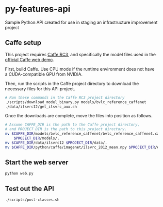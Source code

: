 # py-features-api
Sample Python API created for use in staging an infrastructure 
improvement project

## Caffe setup

This project requires [Caffe RC3][1], and specifically the model files used
in the [official Caffe web demo][2].

First, build Caffe. Use CPU mode if the runtime environment does not have a
CUDA-compatible GPU from NVIDIA.

Then, run the scripts in the Caffe project directory to download the
necessary files for this API project.

```bash
# Run these commands in the Caffe RC3 project directory
./scripts/download_model_binary.py models/bvlc_reference_caffenet
./data/ilsvrc12/get_ilsvrc_aux.sh
```

Once the downloads are complete, move the files into position as follows.

```bash
# Assume CAFFE_DIR is the path to the Caffe project directory,
# and PROJECT_DIR is the path to this project directory.
mv $CAFFE_DIR/models/bvlc_reference_caffenet/bvlc_reference_caffenet.caffemodel \
    $PROJECT_DIR/models/.
mv $CAFFE_DIR/data/ilsvrc12 $PROJECT_DIR/data/.
mv $CAFFE_DIR/python/caffe/imagenet/ilsvrc_2012_mean.npy $PROJECT_DIR/data/.
```

[1]: https://github.com/BVLC/caffe/releases/tag/rc3
[2]: http://caffe.berkeleyvision.org/gathered/examples/web_demo.html

## Start the web server

```bash
python web.py
```

## Test out the API

```bash
./scripts/post-classes.sh
```
